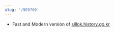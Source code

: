 ```yaml
---
slug: '/9E9709'
---
```


- Fast and Modern version of [sillok.history.go.kr](https://sillok.history.go.kr/)
